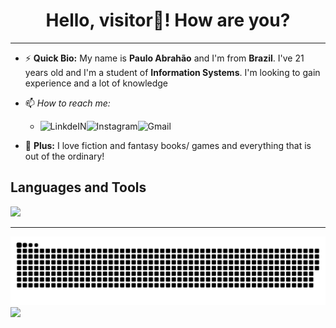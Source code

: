 
<h1 align="center"> Hello, visitor👋! How are you? </h1>

<hr>

- ⚡ <strong>Quick Bio:</strong> My name is <strong>Paulo Abrahão</strong> and I'm from <strong>Brazil</strong>. I've 21 years old and I'm a student of <strong>Information Systems</strong>. I'm looking to gain experience and a lot of knowledge
- 📫 _How to reach me:_  
    - <a target="_blank" href="https://www.linkedin.com/in/paulo-abrah%C3%A3o-841445206/">
        <img align="left" alt="LinkdeIN"  src="https://img.shields.io/badge/LinkedIn-0077B5?style=for-the-badge&logo=linkedin&logoColor=white" />
      </a>  <a target="_blank" href="https://www.instagram.com/paulo_abh/?hl=pt-br">
                <img align="left" alt="Instagram" src="https://img.shields.io/badge/Instagram-E4405F?style=for-the-badge&logo=instagram&logoColor=white" />
              </a>    <a target="_blank" href="mailto:dev.pauloabh@gmail.com">
                        <img align="left" alt="Gmail" src="https://img.shields.io/badge/Gmail-D14836?style=for-the-badge&logo=gmail&logoColor=white" />
                      </a>
 
             
- 👾 <strong>Plus:</strong> I love fiction and fantasy books/ games and everything that is out of the ordinary! 
 
<h2> <strong> Languages and Tools </strong> </h2>
<div align="left">   
    <a href="https://skillicons.dev">
        <img src="https://skillicons.dev/icons?i=js,ts,react,nextjs,gatsby,graphql,mongodb,nodejs,express,jest,html,css,py,selenium,eclipse,wordpress,git,github,figma,aws,azure,firebase,netlify,ps,blender,unreal,tailwind,bootstrap,materialui,sass" />
    </a>
</div>

<hr>


![Snake animation](https://github.com/PauloAbrahao/PauloAbrahao/blob/output/github-contribution-grid-snake.svg)
![](https://komarev.com/ghpvc/?username=PauloAbrahao&color=006bed)
